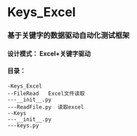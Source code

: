 # Keys_Excel
### 基于关键字的数据驱动自动化测试框架
#### 设计模式：  Excel+关键字驱动
#### 目录：
	-Keys_Excel  
	--FileRead   Excel文件读取
	---__init__.py
	---ReadFile.py  读取excel  
	--Keys	
	---__init__.py
	---keys.py
	
